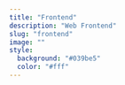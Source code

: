 ```yaml
---
title: "Frontend"
description: "Web Frontend"
slug: "frontend"
image: ""
style:
  background: "#039be5"
  color: "#fff"
---
```

